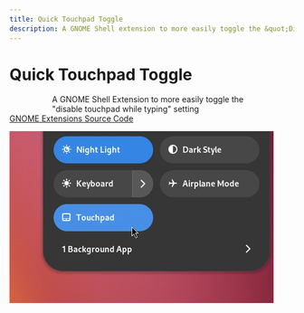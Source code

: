 ```yaml
---
title: Quick Touchpad Toggle
description: A GNOME Shell extension to more easily toggle the &quot;Disable Touchpad While Typing&quot; setting.
---
```


<h1 class="selectable">Quick Touchpad Toggle</h1>

<p class="selectable" style="max-width: 40ch; margin: 0 auto;">
    A GNOME Shell Extension to more easily toggle the "disable touchpad while typing" setting
</p>

<a class="button suggested" href="https://extensions.gnome.org/extension/5292/quick-touchpad-toggle/">
    GNOME Extensions
</a>
<a class="button" href="https://github.com/kra-mo/quick-touchpad-toggle">
    Source Code
</a>

<br />

![Screenshot](/images/screenshots/quick-touchpad-toggle.webp)

<br />
